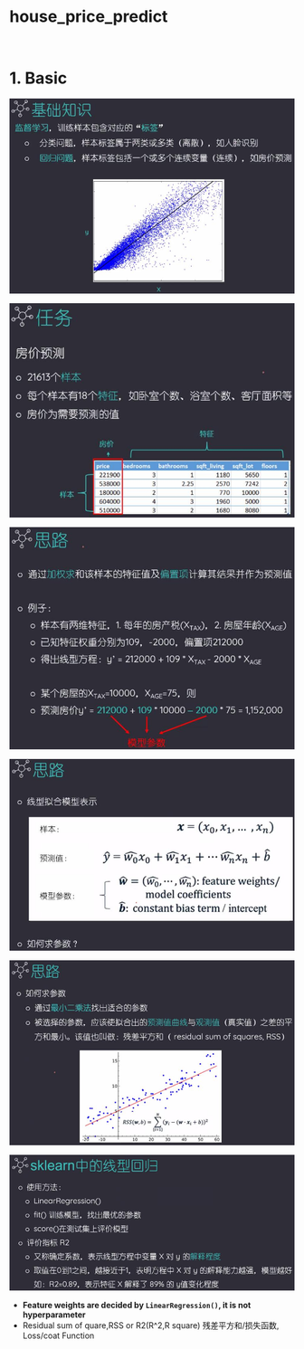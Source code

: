 # house_price_predict
 
# 1. Basic

![](https://github.com/davidkorea/house_price_predict/blob/master/images/basic1.jpg)

![](https://github.com/davidkorea/house_price_predict/blob/master/images/task.jpg)

![](https://github.com/davidkorea/house_price_predict/blob/master/images/method.jpg)

![](https://github.com/davidkorea/house_price_predict/blob/master/images/method2.jpg)

![](https://github.com/davidkorea/house_price_predict/blob/master/images/method3.jpg)

![](https://github.com/davidkorea/house_price_predict/blob/master/images/linearreg.jpg)


* **Feature weights are decided by ```LinearRegression()```, it is not hyperparameter**
* Residual sum of quare,RSS or R2(R^2,R square) 残差平方和/损失函数, Loss/coat Function

